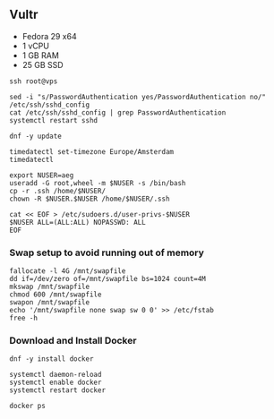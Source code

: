 
## Vultr

* Fedora 29 x64
* 1 vCPU
* 1 GB RAM
* 25 GB SSD

```
ssh root@vps

sed -i "s/PasswordAuthentication yes/PasswordAuthentication no/" /etc/ssh/sshd_config
cat /etc/ssh/sshd_config | grep PasswordAuthentication
systemctl restart sshd

dnf -y update

timedatectl set-timezone Europe/Amsterdam
timedatectl

export NUSER=aeg
useradd -G root,wheel -m $NUSER -s /bin/bash
cp -r .ssh /home/$NUSER/
chown -R $NUSER.$NUSER /home/$NUSER/.ssh

cat << EOF > /etc/sudoers.d/user-privs-$NUSER
$NUSER ALL=(ALL:ALL) NOPASSWD: ALL
EOF
```

###  Swap setup to avoid running out of memory

```
fallocate -l 4G /mnt/swapfile
dd if=/dev/zero of=/mnt/swapfile bs=1024 count=4M
mkswap /mnt/swapfile
chmod 600 /mnt/swapfile
swapon /mnt/swapfile
echo '/mnt/swapfile none swap sw 0 0' >> /etc/fstab
free -h
```

### Download and Install Docker

```
dnf -y install docker

systemctl daemon-reload
systemctl enable docker
systemctl restart docker

docker ps
```

